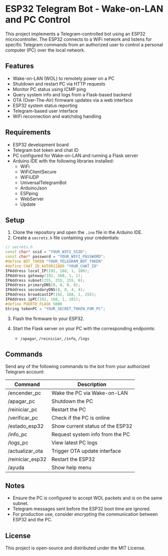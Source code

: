 # ESP32 Telegram Bot - Wake-on-LAN and PC Control

This project implements a Telegram-controlled bot using an ESP32 microcontroller. The ESP32 connects to a WiFi network and listens for specific Telegram commands from an authorized user to control a personal computer (PC) over the local network.

## Features

- Wake-on-LAN (WOL) to remotely power on a PC
- Shutdown and restart PC via HTTP requests
- Monitor PC status using ICMP ping
- Query system info and logs from a Flask-based backend
- OTA (Over-The-Air) firmware updates via a web interface
- ESP32 system status reporting
- Telegram-based user interface
- WiFi reconnection and watchdog handling

## Requirements

- ESP32 development board
- Telegram bot token and chat ID
- PC configured for Wake-on-LAN and running a Flask server
- Arduino IDE with the following libraries installed:
  - WiFi
  - WiFiClientSecure
  - WiFiUDP
  - UniversalTelegramBot
  - ArduinoJson
  - ESPping
  - WebServer
  - Update

## Setup

1. Clone the repository and open the `.ino` file in the Arduino IDE.
2. Create a `secrets.h` file containing your credentials:

```cpp
// secrets.h
const char* ssid = "YOUR_WIFI_SSID";
const char* password = "YOUR_WIFI_PASSWORD";
#define BOT_TOKEN "YOUR_TELEGRAM_BOT_TOKEN"
#define CHAT_ID_AUTORIZADO "YOUR_CHAT_ID"
IPAddress local_IP(192, 168, 1, 100);
IPAddress gateway(192, 168, 1, 1);
IPAddress subnet(255, 255, 255, 0);
IPAddress primaryDNS(8, 8, 8, 8);
IPAddress secondaryDNS(8, 8, 4, 4);
IPAddress broadcastIP(192, 168, 1, 255);
IPAddress ipPC(192, 168, 1, 101);
#define PUERTO_FLASK 5000
String tokenPC = "YOUR_SECRET_TOKEN_FOR_PC";
```

3. Flash the firmware to your ESP32.

4. Start the Flask server on your PC with the corresponding endpoints:
   - `/apagar`, `/reiniciar`, `/info`, `/logs`

## Commands

Send any of the following commands to the bot from your authorized Telegram account:

| Command             | Description                         |
|---------------------|-------------------------------------|
| /encender_pc        | Wake the PC via Wake-on-LAN         |
| /apagar_pc          | Shutdown the PC                     |
| /reiniciar_pc       | Restart the PC                      |
| /verificar_pc       | Check if the PC is online           |
| /estado_esp32       | Show current status of the ESP32    |
| /info_pc            | Request system info from the PC     |
| /logs_pc            | View latest PC logs                 |
| /actualizar_ota     | Trigger OTA update interface        |
| /reiniciar_esp32    | Restart the ESP32                   |
| /ayuda              | Show help menu                      |

## Notes

- Ensure the PC is configured to accept WOL packets and is on the same subnet.
- Telegram messages sent before the ESP32 boot time are ignored.
- For production use, consider encrypting the communication between ESP32 and the PC.

## License

This project is open-source and distributed under the MIT License.
